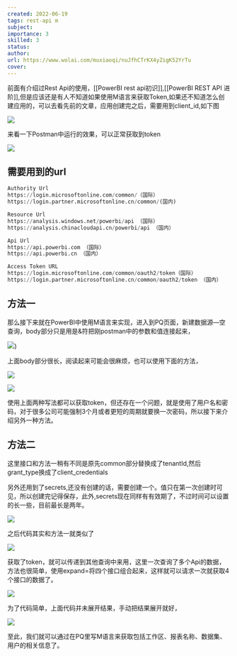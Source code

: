 ```yaml
---
created: 2022-06-19
tags: rest-api m 
subject:
importance: 3
skilled: 3
status:
author:
url: https://www.wolai.com/muxiaoqi/nuJfhCTrKX4yZigK52YrTu
cover: 
---
```


前面有介绍过Rest Api的使用，[[PowerBI rest api初识]],[[PowerBI REST API 进阶]],但是应该还是有人不知道如果使用M语言来获取Token,如果还不知道怎么创建应用的，可以去看先前的文章，应用创建完之后，需要用到client_id,如下图

![](https://secure2.wostatic.cn/static/hh5jvEjMYjb4VrAPJY2VQu/image.png?auth_key=1655639749-cc9JyqeejYs7bwMJ52nGH-0-6ed1de9ad808f1b2c107e84d35d049c9)

来看一下Postman中运行的效果，可以正常获取到token

![](https://secure2.wostatic.cn/static/5LmgvTB5QR1okZHvTffMUi/image.png?auth_key=1655991789-jjrZBA1yLbuYTm9jahJ4zR-0-e11284cd15e08fa61cdfe09ca31463fb)



## 需要用到的url

```Python
Authority Url
https://login.microsoftonline.com/common/（国际）
https://login.partner.microsoftonline.cn/common/(国内)

Resource Url
https://analysis.windows.net/powerbi/api （国际）
https://analysis.chinacloudapi.cn/powerbi/api （国内）

Api Url
https://api.powerbi.com （国际）
https://api.powerbi.cn （国内）

Access Token URL
https://login.microsoftonline.com/common/oauth2/token（国际）
https://login.partner.microsoftonline.cn/common/oauth2/token （国内）
```

## 方法一

那么接下来就在PowerBI中使用M语言来实现，进入到PQ页面，新建数据源—空查询，body部分只是用是&符把刚postman中的参数和值连接起来，

![](https://secure2.wostatic.cn/static/qtUBvMWSGzp954gTZBVATn/image.png?auth_key=1655991855-6XcWnT5cBw474pGFxjuL1f-0-378206a4c65b65ba67aa60b7ef5b1d4d))

上面body部分很长，阅读起来可能会很麻烦，也可以使用下面的方法，

![](https://secure2.wostatic.cn/static/gU2SN8hctXrRRLddHSRusy/image.png?auth_key=1655991877-qWnhdMdV4mtgapav75YK9L-0-412047ac6692b4fa77445e59f4c8ac4b)

![](https://secure2.wostatic.cn/static/4SzQsxq1Jvz3CXFrk3nC3m/image.png?auth_key=1655991902-i8kjcvSS8dwMn9hH4zKfdX-0-a1e61f3cb94a6a278cb36ee5217b7499)

使用上面两种写法都可以获取token，但还存在一个问题，就是使用了用户名和密码，对于很多公司可能强制3个月或者更短的周期就要换一次密码，所以接下来介绍另外一种方法。

## 方法二

这里接口和方法一稍有不同是原先common部分替换成了tenantId,然后grant_type换成了client_credentials

另外还用到了secrets,还没有创建的话，需要创建一个。值只在第一次创建时可见，所以创建完记得保存，此外,secrets现在同样有有效期了，不过时间可以设置的长一些，目前最长是两年。

![](https://secure2.wostatic.cn/static/j59Rkfu5R3JbRBm3dC9woZ/image.png?auth_key=1655991968-rWvnYxhbwZr28XjeLwgzy3-0-9fa78c9282a0435b39acb7da059b078e)

之后代码其实和方法一就类似了

![](https://secure2.wostatic.cn/static/8j92FQUUtC5am3Ed3qqUed/image.png?auth_key=1655991982-vTwXtzX8nFGV25STec8Rhm-0-91991d12751734ad8ebf0a5672d59583)

获取了token，就可以传递到其他查询中来用，这里一次查询了多个Api的数据，方法也很简单，使用expand=将四个接口组合起来，这样就可以请求一次就获取4个接口的数据了。

![](https://secure2.wostatic.cn/static/v4pqr5B444NjgVGfDm1HQX/image.png?auth_key=1655991997-v6FinkXauRxxFzDJXDyDyz-0-0be11ab2bbba62fecb8855f7b6e48cda)

为了代码简单，上面代码并未展开结果，手动把结果展开就好，

![](https://secure2.wostatic.cn/static/izhqRAzisPR39wYoukCPf3/image.png?auth_key=1655992074-vgNXiRJ58EwdpD4HuYDwMf-0-b13c8b66b25cdda86152f848456d468a)

至此，我们就可以通过在PQ里写M语言来获取包括工作区、报表名称、数据集、用户的相关信息了。